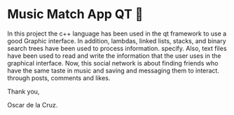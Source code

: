 # Music Match App QT 🚀

In this project the c++ language has been used in the qt framework to use a good
Graphic interface. In addition, lambdas, linked lists, stacks, and binary search trees have been used to process information.
specify. Also, text files have been used to read and write the information that the user uses in the graphical interface.
Now, this social network is about finding friends who have the same taste in music and saving and messaging them to interact.
through posts, comments and likes.

Thank you,

Oscar de la Cruz.
